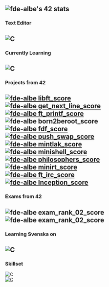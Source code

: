 ![fde-albe's 42 stats](https://badge42.vercel.app/api/v2/cl60uslo9000609mgufzwqfyj/stats?cursusId=21&coalitionId=110)
---
### Text Editor
![C](https://img.shields.io/badge/CLion-000000?style=for-the-badge&logo=clion&logoColor=white)
---
### Currently Learning
![C](https://img.shields.io/badge/C-00599C?style=for-the-badge&logo=c&logoColor=white)
---
### Projects from 42
[![fde-albe libft_score](https://img.shields.io/badge/Libft-125-brightgreen?style=flat-square)](https://github.com/PireXa/42_Libft)
<br />
[![fde-albe get_next_line_score](https://img.shields.io/badge/get_next_line-125-brightgreen?style=flat-square)](https://github.com/PireXa/42_Get_Next_Line)
<br />
[![fde-albe ft_printf_score](https://img.shields.io/badge/ft_printf-100-brightgreen?style=flat-square)](https://github.com/PireXa/42_ft_printf)
<br />
![fde-albe born2beroot_score](https://img.shields.io/badge/Born_2beroot-105-brightgreen?style=flat-square)
<br />
[![fde-albe fdf_score](https://img.shields.io/badge/Fdf-118-brightgreen?style=flat-square)](https://github.com/PireXa/42_Fdf)
<br />
[![fde-albe push_swap_score](https://img.shields.io/badge/Push_Swap-81-brightgreen?style=flat-square)](https://github.com/PireXa/42_push_swap)
<br />
[![fde-albe mintlak_score](https://img.shields.io/badge/Minitalk-100-brightgreen?style=flat-square)](https://github.com/PireXa/42_Minitalk)
<br />
[![fde-albe minishell_score](https://img.shields.io/badge/Minishell-100-brightgreen?style=flat-square)](https://github.com/PireXa/42-minishell)
<br />
[![fde-albe philosophers_score](https://img.shields.io/badge/Philosophers-100-brightgreen?style=flat-square)](https://github.com/PireXa/42_philosophers)
<br />
[![fde-albe minirt_score](https://img.shields.io/badge/MiniRT-110-brightgreen?style=flat-square)](https://github.com/PireXa/42_MiniRT)
<br />
[![fde-albe ft_irc_score](https://img.shields.io/badge/ft_IRC-100-brightgreen?style=flat-square)](https://github.com/PireXa/42_ft_irc)
<br />
[![fde-albe Inception_score](https://img.shields.io/badge/ft_Inception-100-brightgreen?style=flat-square)](https://github.com/PireXa/42_Inception)
<br />
---
### Exams from 42
![fde-albe exam_rank_02_score](https://img.shields.io/badge/Exam_Rank_02-100-brightgreen?style=flat-square)
<br />
![fde-albe exam_rank_02_score](https://img.shields.io/badge/Exam_Rank_03-100-brightgreen?style=flat-square)
---
### Learning Svenska on
![C](https://img.shields.io/badge/Duolingo-58CC02?style=for-the-badge&logo=Duolingo&logoColor=white)
---
### Skillset
![C](https://img.shields.io/badge/RocketLeague-ProPlayer-blue?style=flat-square)
<br />
[![C](https://img.shields.io/badge/Rubik%60s%20Cube%20Record-12.30-brightgreen?style=flat-square)](https://www.youtube.com/watch?v=8fHunYoaVs8)
